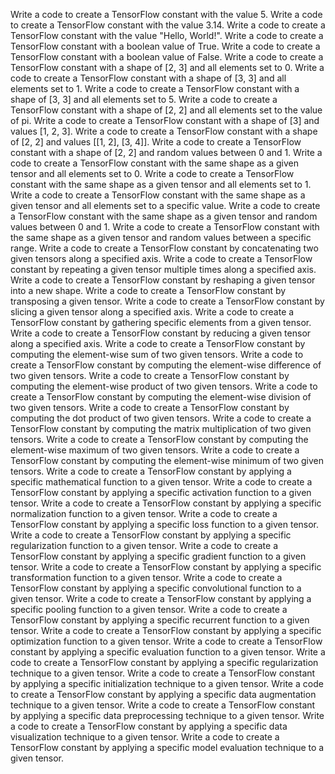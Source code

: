 Write a code to create a TensorFlow constant with the value 5.
Write a code to create a TensorFlow constant with the value 3.14.
Write a code to create a TensorFlow constant with the value "Hello, World!".
Write a code to create a TensorFlow constant with a boolean value of True.
Write a code to create a TensorFlow constant with a boolean value of False.
Write a code to create a TensorFlow constant with a shape of [2, 3] and all elements set to 0.
Write a code to create a TensorFlow constant with a shape of [3, 3] and all elements set to 1.
Write a code to create a TensorFlow constant with a shape of [3, 3] and all elements set to 5.
Write a code to create a TensorFlow constant with a shape of [2, 2] and all elements set to the value of pi.
Write a code to create a TensorFlow constant with a shape of [3] and values [1, 2, 3].
Write a code to create a TensorFlow constant with a shape of [2, 2] and values [[1, 2], [3, 4]].
Write a code to create a TensorFlow constant with a shape of [2, 2] and random values between 0 and 1.
Write a code to create a TensorFlow constant with the same shape as a given tensor and all elements set to 0.
Write a code to create a TensorFlow constant with the same shape as a given tensor and all elements set to 1.
Write a code to create a TensorFlow constant with the same shape as a given tensor and all elements set to a specific value.
Write a code to create a TensorFlow constant with the same shape as a given tensor and random values between 0 and 1.
Write a code to create a TensorFlow constant with the same shape as a given tensor and random values between a specific range.
Write a code to create a TensorFlow constant by concatenating two given tensors along a specified axis.
Write a code to create a TensorFlow constant by repeating a given tensor multiple times along a specified axis.
Write a code to create a TensorFlow constant by reshaping a given tensor into a new shape.
Write a code to create a TensorFlow constant by transposing a given tensor.
Write a code to create a TensorFlow constant by slicing a given tensor along a specified axis.
Write a code to create a TensorFlow constant by gathering specific elements from a given tensor.
Write a code to create a TensorFlow constant by reducing a given tensor along a specified axis.
Write a code to create a TensorFlow constant by computing the element-wise sum of two given tensors.
Write a code to create a TensorFlow constant by computing the element-wise difference of two given tensors.
Write a code to create a TensorFlow constant by computing the element-wise product of two given tensors.
Write a code to create a TensorFlow constant by computing the element-wise division of two given tensors.
Write a code to create a TensorFlow constant by computing the dot product of two given tensors.
Write a code to create a TensorFlow constant by computing the matrix multiplication of two given tensors.
Write a code to create a TensorFlow constant by computing the element-wise maximum of two given tensors.
Write a code to create a TensorFlow constant by computing the element-wise minimum of two given tensors.
Write a code to create a TensorFlow constant by applying a specific mathematical function to a given tensor.
Write a code to create a TensorFlow constant by applying a specific activation function to a given tensor.
Write a code to create a TensorFlow constant by applying a specific normalization function to a given tensor.
Write a code to create a TensorFlow constant by applying a specific loss function to a given tensor.
Write a code to create a TensorFlow constant by applying a specific regularization function to a given tensor.
Write a code to create a TensorFlow constant by applying a specific gradient function to a given tensor.
Write a code to create a TensorFlow constant by applying a specific transformation function to a given tensor.
Write a code to create a TensorFlow constant by applying a specific convolutional function to a given tensor.
Write a code to create a TensorFlow constant by applying a specific pooling function to a given tensor.
Write a code to create a TensorFlow constant by applying a specific recurrent function to a given tensor.
Write a code to create a TensorFlow constant by applying a specific optimization function to a given tensor.
Write a code to create a TensorFlow constant by applying a specific evaluation function to a given tensor.
Write a code to create a TensorFlow constant by applying a specific regularization technique to a given tensor.
Write a code to create a TensorFlow constant by applying a specific initialization technique to a given tensor.
Write a code to create a TensorFlow constant by applying a specific data augmentation technique to a given tensor.
Write a code to create a TensorFlow constant by applying a specific data preprocessing technique to a given tensor.
Write a code to create a TensorFlow constant by applying a specific data visualization technique to a given tensor.
Write a code to create a TensorFlow constant by applying a specific model evaluation technique to a given tensor.